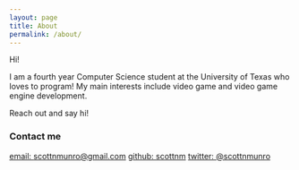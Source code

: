 ```yaml
---
layout: page
title: About
permalink: /about/
---
```


Hi!

I am a fourth year Computer Science student at the University of Texas who loves
to program! My main interests include video game and video game engine development.

Reach out and say hi!

### Contact me

[email: scottnmunro@gmail.com](mailto:scottnmunro@gmail.com)
[github: scottnm](https://www.github.com/scottnm)
[twitter: @scottnmunro](https://www.twitter.com/scottnmunro)

